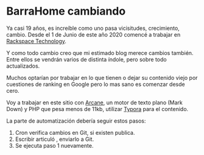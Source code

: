 # BarraHome cambiando

Ya casi 19 años, es increíble como uno pasa vicisitudes, crecimiento, cambio. Desde el 1 de Junio de este año 2020 comencé a trabajar en [Rackspace Technology](https://www.rackspace.com/). 

Y como todo cambio creo que mi estimado blog merece cambios también. Entre ellos se vendrán varios de distinta índole, pero sobre todo actualizados. 

Muchos optarían por trabajar en lo que tienen o dejar su contenido viejo por cuestiones de ranking en Google pero lo mas sano es comenzar desde cero.

Voy a trabajar en este sitio con [Arcane](https://github.com/MEDIA76/arcane), un motor de texto plano (Mark Down) y PHP que pesa menos de 11kb, utilizar [Typora](https://typora.io/) para el contenido.

La parte de automatización debería seguir estos pasos:

1. Cron verifica cambios en Git, si existen publica.
2. Escribir articuló , enviarlo a Git.
3. Se ejecuta paso 1 nuevamente.